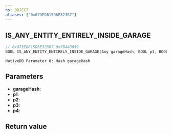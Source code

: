 ```yaml
---
ns: OBJECT
aliases: ["0x673ED815D6E323B7"]
---
```

## IS_ANY_ENTITY_ENTIRELY_INSIDE_GARAGE

```c
// 0x673ED815D6E323B7 0x7B44D659
BOOL IS_ANY_ENTITY_ENTIRELY_INSIDE_GARAGE(Any garageHash, BOOL p1, BOOL p2, BOOL p3, Any p4);
```

```
NativeDB Parameter 0: Hash garageHash
```

## Parameters
* **garageHash**: 
* **p1**: 
* **p2**: 
* **p3**: 
* **p4**: 

## Return value
